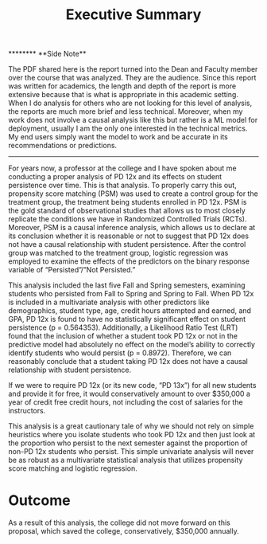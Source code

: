 <div style="text-align: center;">
  
# Executive Summary
  
</div>
<br><br>
********
**Side Note**

The PDF shared here is the report turned into the Dean and Faculty member over the course that was analyzed. They are the audience. Since this report was written for academics, the length and depth of the report is more extensive because that is what is appropriate in this academic setting. When I do analysis for others who are not looking for this level of analysis, the reports are much more brief and less technical. Moreover, when my work does not involve a causal analysis like this but rather is a ML model for deployment, usually I am the only one interested in the technical metrics. My end users simply want the model to work and be accurate in its recommendations or predictions.

********

For years now, a professor at the college and I have spoken about me conducting a proper analysis of PD 12x and its effects on student persistence over time. This is that analysis. To properly carry this out, propensity score matching (PSM) was used to create a control group for the treatment group, the treatment being students enrolled in PD 12x. PSM is the gold standard of observational studies that allows us to most closely replicate the conditions we have in Randomized Controlled Trials (RCTs). Moreover, PSM is a causal inference analysis, which allows us to declare at its conclusion whether it is reasonable or not to suggest that PD 12x does not have a causal relationship with student persistence. After the control group was matched to the treatment group, logistic regression was employed to examine the effects of the predictors on the binary response variable of “Persisted”/”Not Persisted.”

This analysis included the last five Fall and Spring semesters, examining students who persisted from Fall to Spring and Spring to Fall. When PD 12x is included in a multivariate analysis with other predictors like demographics, student type, age, credit hours attempted and earned, and GPA, PD 12x is found to have no statistically significant effect on student persistence (p = 0.564353). Additionally, a Likelihood Ratio Test (LRT) found that the inclusion of whether a student took PD 12x or not in the predictive model had absolutely no effect on the model’s ability to correctly identify students who would persist (p = 0.8972). Therefore, we can reasonably conclude that a student taking PD 12x does not have a causal relationship with student persistence. 

If we were to require PD 12x (or its new code, “PD 13x”) for all new students and provide it for free, it would conservatively amount to over $350,000 a year of credit free credit hours, not including the cost of salaries for the instructors. 

This analysis is a great cautionary tale of why we should not rely on simple heuristics where you isolate students who took PD 12x and then just look at the proportion who persist to the next semester against the proportion of non-PD 12x students who persist. This simple univariate analysis will never be as robust as a multivariate statistical analysis that utilizes propensity score matching and logistic regression.

# Outcome

As a result of this analysis, the college did not move forward on this proposal, which saved the college, conservatively, $350,000 annually.

